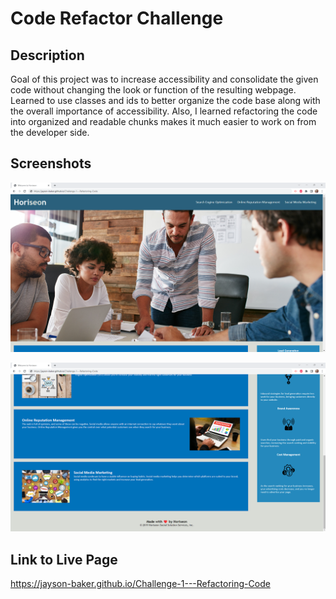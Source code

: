 # Code Refactor Challenge

## Description

Goal of this project was to increase accessibility and consolidate the given code without changing the look or function of the resulting webpage. Learned to use classes and ids to better organize the code base along with the overall importance of accessibility. Also, I learned refactoring the code into organized and readable chunks makes it much easier to work on from the developer side.  

## Screenshots

![Screenshot1](./assets/images/Screenshot%20Challenge%201.1.png)

![Screenshot2](./assets/images/Screenshot%20Challenge%201.2.png) 

## Link to Live Page

https://jayson-baker.github.io/Challenge-1---Refactoring-Code